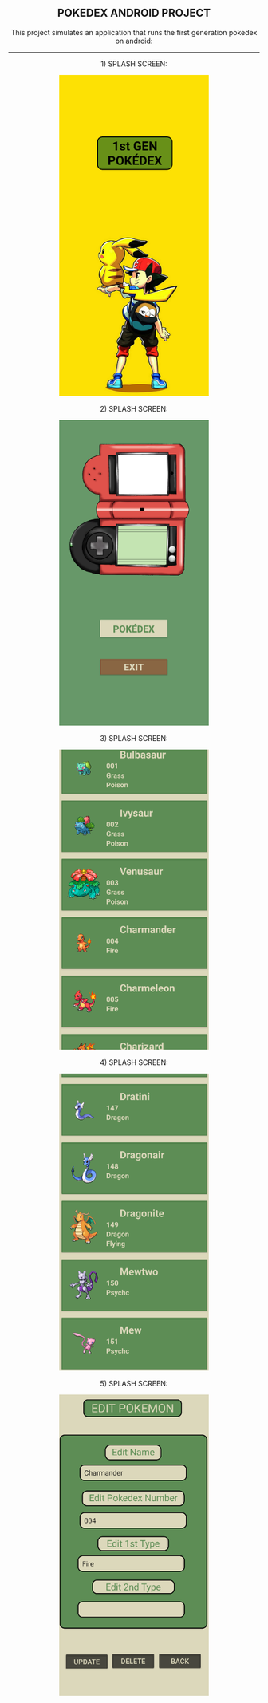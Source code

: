 <h2 align="center">POKEDEX ANDROID PROJECT</h2>

<p align="center">This project simulates an application that runs the first generation pokedex on android: </p>

---

<p align="center">1) SPLASH SCREEN: </p>

<p align="center">
  <img src="https://github.com/Lxvine/POKEDEX/blob/master/Screenshots/pokedex1.png" style=" width:300px">
</p>

<p align="center">2) SPLASH SCREEN: </p>

<p align="center">
  <img src="https://github.com/Lxvine/POKEDEX/blob/master/Screenshots/pokedex2.png" style=" width:300px">
</p>

<p align="center">3) SPLASH SCREEN: </p>

<p align="center">
  <img src="https://github.com/Lxvine/POKEDEX/blob/master/Screenshots/pokedex3.png" style=" width:300px">
</p>

<p align="center">4) SPLASH SCREEN: </p>

<p align="center">
  <img src="https://github.com/Lxvine/POKEDEX/blob/master/Screenshots/pokedex4.png" style=" width:300px">
</p>

<p align="center">5) SPLASH SCREEN: </p>

<p align="center">
  <img src="https://github.com/Lxvine/POKEDEX/blob/master/Screenshots/pokedex5.png" style=" width:300px">
</p>
